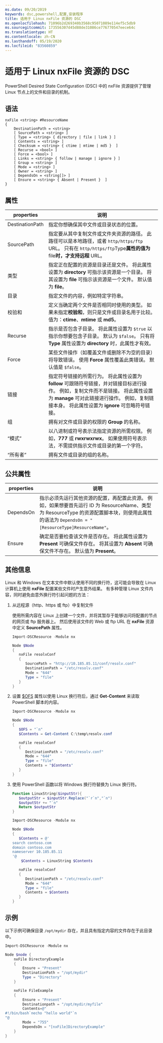 ```yaml
---
ms.date: 09/20/2019
keywords: dsc,powershell,配置,安装程序
title: 适用于 Linux nxFile 资源的 DSC
ms.openlocfilehash: 71096b2d269340b3568c95071089e114ef5c5db9
ms.sourcegitcommit: 173556307d45d88de31086ce776770547eece64c
ms.translationtype: HT
ms.contentlocale: zh-CN
ms.lasthandoff: 05/19/2020
ms.locfileid: "83560859"
---
```

# <a name="dsc-for-linux-nxfile-resource"></a>适用于 Linux nxFile 资源的 DSC

PowerShell Desired State Configuration (DSC) 中的 nxFile  资源提供了管理 Linux 节点上的文件和目录的机制。

## <a name="syntax"></a>语法

```Syntax
nxFile <string> #ResourceName
{
    DestinationPath = <string>
    [ SourcePath = <string> ]
    [ Type = <string> { directory | file | link } ]
    [ Contents = <string> ]
    [ Checksum = <string> { ctime | mtime | md5 }  ]
    [ Recurse = <bool> ]
    [ Force = <bool> ]
    [ Links = <string> { follow | manage | ignore } ]
    [ Group = <string> ]
    [ Mode = <string> ]
    [ Owner = <string> ]
    [ DependsOn = <string[]> ]
    [ Ensure = <string> { Absent | Present }  ]
}
```

## <a name="properties"></a>属性

|properties |说明 |
|---|---|
|DestinationPath |指定你想确保其中文件或目录状态的位置。 |
|SourcePath |指定要从其中复制文件或文件夹资源的路径。 此路径可以是本地路径，或者 `http/https/ftp` URL。 只有在 `http/https/ftp`Type**属性的值为**file**时，才支持远程** URL。 |
|类型 |指定正在配置的资源是目录还是文件。 将此属性设置为 **directory** 可指示该资源是一个目录。 将其设置为 **file** 可指示该资源是一个文件。 默认值为 **file**。 |
|目录 |指定文件的内容，例如特定字符串。 |
|校验和 |定义当确定两个文件是否相同时使用的类型。 如果未指定**校验和**，则只是文件或目录名用于比较。 值为：**ctime**、**mtime** 或 **md5**。 |
|Recurse |指示是否包含子目录。 将此属性设置为 `$true` 以指示你想要包含子目录。 默认为 `$false`。 只有将 **Type** 属性设置为 **directory** 时，此属性才有效。 |
|Force |某些文件操作（如覆盖文件或删除不为空的目录）将导致错误。 使用 **Force** 属性覆盖此类错误。 默认值是 `$false`。 |
|链接 |指定符号链接的所需行为。 将此属性设置为 **follow** 可跟随符号链接，并对链接目标进行操作。 例如，复制文件而不是链接。 将此属性设置为 **manage** 可对此链接进行操作。 例如，复制链接本身。 将此属性设置为 **ignore** 可忽略符号链接。 |
|组 |拥有对文件或目录的权限的 **Group** 的名称。 |
|“模式” |以八进制或符号表示法指定资源的所需权限。 例如，**777** 或 **rwxrwxrwx**。 如果使用符号表示法，不需提供指示文件或目录的第一个字符。 |
|“所有者” |拥有文件或目录的组的名称。 |

## <a name="common-properties"></a>公共属性

|properties |说明 |
|---|---|
|DependsOn |指示必须先运行其他资源的配置，再配置此资源。 例如，如果想要首先运行 ID 为 ResourceName、类型为 ResourceType 的资源配置脚本块，则使用此属性的语法为 `DependsOn = "[ResourceType]ResourceName"`。 |
|Ensure |确定是否要检查该文件是否存在。 将此属性设置为 **Present** 可确保文件存在。 将其设置为 **Absent** 可确保文件不存在。 默认值为 **Present**。 |

## <a name="additional-information"></a>其他信息

Linux 和 Windows 在文本文件中默认使用不同的换行符，这可能会导致在 Linux 计算机上使用 **nxFile** 配置某些文件时产生意外结果。 有多种管理 Linux 文件内容，同时避免由意外换行符引起问题的方法：

1. 从远程源（http、https 或 ftp）中复制文件

   使用所需内容在 Linux 上创建一个文件，并将其暂存于能够访问将配置的节点的网页或 ftp 服务器上。 然后使用该文件的 Web 或 ftp URL 在 **nxFile** 资源中定义 **SourcePath** 属性。

   ```powershell
   Import-DSCResource -Module nx

   Node $Node
   {
      nxFile resolvConf
      {
         SourcePath = "http://10.185.85.11/conf/resolv.conf"
         DestinationPath = "/etc/resolv.conf"
         Mode = "644"
         Type = "file"
      }
   }
   ```

1. 设置 [$OFS](https://technet.microsoft.com/library/hh849787.aspx) 属性以使用 Linux 换行符后，通过 **Get-Content** 来读取 PowerShell 脚本的内容。

   ```powershell
   Import-DSCResource -Module nx

   Node $Node
   {
      $OFS = "`n"
      $Contents = Get-Content C:\temp\resolv.conf

      nxFile resolvConf
      {
         DestinationPath = "/etc/resolv.conf"
         Mode = "644"
         Type = "file"
         Contents = "$Contents"
      }
   }
   ```

1. 使用 PowerShell 函数以将 Windows 换行符替换为 Linux 换行符。

   ```powershell
   Function LinuxString($inputStr){
      $outputStr = $inputStr.Replace("`r`n","`n")
      $outputStr += "`n"
      Return $outputStr
   }

   Import-DSCResource -Module nx

   Node $Node
   {
      $Contents = @'
   search contoso.com
   domain contoso.com
   nameserver 10.185.85.11
   '@
       $Contents = LinuxString $Contents

      nxFile resolvConf
      {
         DestinationPath = "/etc/resolv.conf"
         Mode = "644"
         Type = "file"
         Contents = $Contents
      }
   }
   ```

## <a name="example"></a>示例

以下示例可确保目录 `/opt/mydir` 存在，并且具有指定内容的文件存在于此目录中。

```powershell
Import-DSCResource -Module nx

Node $node {
    nxFile DirectoryExample
    {
        Ensure = "Present"
        DestinationPath = "/opt/mydir"
        Type = "Directory"
    }

    nxFile FileExample
    {
        Ensure = "Present"
        Destinationpath = "/opt/mydir/myfile"
        Contents=@"
#!/bin/bash`necho "hello world"`n
"@
        Mode = "755"
        DependsOn = "[nxFile]DirectoryExample"
    }
}
```
